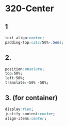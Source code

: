 # 320-Center

## 1

```css
text-align:center;
padding-top:calc(50%-.5em);
```

## 2.

```css
position:absolute;
top:50%;
left:50%;
translate:-50% -50%;
```

## 3. (for container)
```css
display:flex;
justify-content:center;
align-items:center;
```
